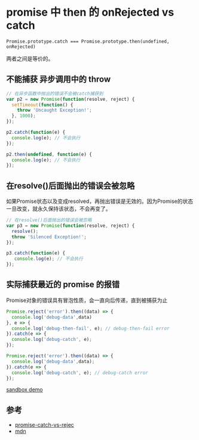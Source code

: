 # promise 中 then 的 onRejected vs catch

```
Promise.prototype.catch === Promise.prototype.then(undefined, onRejected)
```

两者之间是等价的。

##  不能捕获 异步调用中的 throw

```js
// 在异步函数中抛出的错误不会被catch捕获到
var p2 = new Promise(function(resolve, reject) {
  setTimeout(function() {
    throw 'Uncaught Exception!';
  }, 1000);
});

p2.catch(function(e) {
  console.log(e); // 不会执行
});

p2.then(undefined, function(e) {
  console.log(e); // 不会执行
});
```

## 在resolve()后面抛出的错误会被忽略

如果Promise状态以及变成resolved，再抛出错误是无效的。因为Promise的状态一旦改变，就永久保持该状态，不会再变了。

```js
// 在resolve()后面抛出的错误会被忽略
var p3 = new Promise(function(resolve, reject) {
  resolve();
  throw 'Silenced Exception!';
});

p3.catch(function(e) {
   console.log(e); // 不会执行
});
```

## 实际捕获最近的 promise 的报错

Promise对象的错误具有冒泡性质，会一直向后传递，直到被捕获为止

```js
Promise.reject('error').then((data) => {
  console.log('debug-data',data)
}, e => {
  console.log('debug-then-fail', e); // debug-then-fail error
}).catch(e => {
  console.log('debug-catch', e);
});

Promise.reject('error').then((data) => {
  console.log('debug-data',data);
}).catch(e => {
  console.log('debug-catch', e); // debug-catch error
});
```

[sandbox demo](https://codesandbox.io/s/promise-reject-vs-catch-x8snd)

## 参考

- [promise-catch-vs-rejec](https://www.css3.io/promise-catch-vs-reject.html)
- [mdn](https://developer.mozilla.org/en-US/docs/Web/JavaScript/Reference/Global_Objects/Promise/catch)